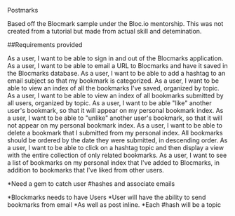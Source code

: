 Postmarks

Based off the Blocmark sample under the Bloc.io mentorship. This was not created from a tutorial but made from actual skill and detemination. 

##Requirements provided

As a user, I want to be able to sign in and out of the Blocmarks application.
As a user, I want to be able to email a URL to Blocmarks and have it saved in the Blocmarks database.
As a user, I want to be able to add a hashtag to an email subject so that my bookmark is categorized.
As a user, I want to be able to view an index of all the bookmarks I've saved, organized by topic.
As a user, I want to be able to view an index of all bookmarks submitted by all users, organized by topic.
As a user, I want to be able "like" another user's bookmark, so that it will appear on my personal bookmark index.
As a user, I want to be able to "unlike" another user's bookmark, so that it will not appear on my personal bookmark index.
As a user, I want to be able to delete a bookmark that I submitted from my personal index.
All bookmarks should be ordered by the date they were submitted, in descending order.
As a user, I want to be able to click on a hashtag topic and then display a view with the entire collection of only related bookmarks.
As a user, I want to see a list of bookmarks on my personal index that I've added to Blocmarks, in addition to bookmarks that I've liked from other users.

*Need a gem to catch user #hashes and associate emails
 
*Blockmarks needs to have Users
*User will have the ability to send bookmarks from email
*As well as post inline.
*Each #hash will be a topic
 


